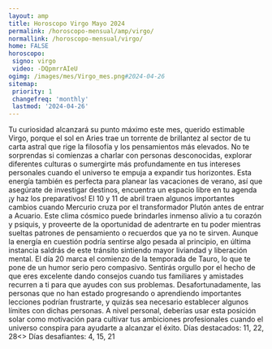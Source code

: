 ```yaml
---
layout: amp
title: Horoscopo Virgo Mayo 2024 
permalink: /horoscopo-mensual/amp/virgo/
normallink: /horoscopo-mensual/virgo/
home: FALSE
horoscopo:
 signo: virgo
 video: -DQpmrrAIeU
ogimg: /images/mes/Virgo_mes.png#2024-04-26
sitemap:
 priority: 1
 changefreq: 'monthly'
 lastmod: '2024-04-26'
---
```



Tu curiosidad alcanzará su punto máximo este mes, querido estimable Virgo, porque el sol en Aries trae un torrente de brillantez al sector de tu carta astral que rige la filosofía y los pensamientos más elevados. No te sorprendas si comienzas a charlar con personas desconocidas, explorar diferentes culturas o sumergirte más profundamente en tus intereses personales cuando el universo te empuja a expandir tus horizontes. Esta energía también es perfecta para planear las vacaciones de verano, así que asegúrate de investigar destinos, encuentra un espacio libre en tu agenda ¡y haz los preparativos!
El 10 y 11 de abril traen algunos importantes cambios cuando Mercurio cruza por el transformador Plutón antes de entrar a Acuario. Este clima cósmico puede brindarles inmenso alivio a tu corazón y psiquis, y proveerte de la oportunidad de adentrarte en tu poder mientras sueltas patrones de pensamiento o recuerdos que ya no te sirven. Aunque la energía en cuestión podría sentirse algo pesada al principio, en última instancia saldrás de este tránsito sintiendo mayor liviandad y liberación mental.
El día 20 marca el comienzo de la temporada de Tauro, lo que te pone de un humor serio pero compasivo. Sentirás orgullo por el hecho de que eres excelente dando consejos cuando tus familiares y amistades recurren a ti para que ayudes con sus problemas. Desafortunadamente, las personas que no han estado progresando o aprendiendo importantes lecciones podrían frustrarte, y quizás sea necesario establecer algunos límites con dichas personas. A nivel personal, deberías usar esta posición solar como motivación para cultivar tus ambiciones profesionales cuando el universo conspira para ayudarte a alcanzar el éxito.
Días destacados: 11, 22, 28<>
Días desafiantes: 4, 15, 21